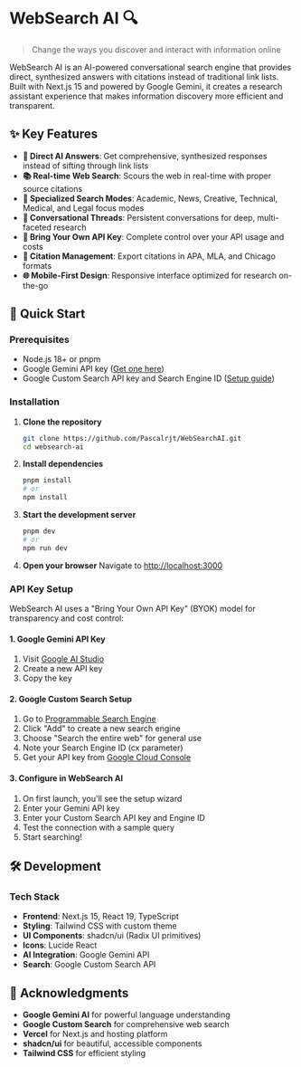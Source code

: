 # WebSearch AI 🔍

> Change the ways you discover and interact with information online

WebSearch AI is an AI-powered conversational search engine that provides direct, synthesized answers with citations instead of traditional link lists. Built with Next.js 15 and powered by Google Gemini, it creates a research assistant experience that makes information discovery more efficient and transparent.

## ✨ Key Features

- **🤖 Direct AI Answers**: Get comprehensive, synthesized responses instead of sifting through link lists
- **📚 Real-time Web Search**: Scours the web in real-time with proper source citations
- **🎯 Specialized Search Modes**: Academic, News, Creative, Technical, Medical, and Legal focus modes
- **💬 Conversational Threads**: Persistent conversations for deep, multi-faceted research
- **🔐 Bring Your Own API Key**: Complete control over your API usage and costs
- **📖 Citation Management**: Export citations in APA, MLA, and Chicago formats
- **🌐 Mobile-First Design**: Responsive interface optimized for research on-the-go

## 🚀 Quick Start

### Prerequisites

- Node.js 18+ or pnpm
- Google Gemini API key ([Get one here](https://aistudio.google.com/app/apikey))
- Google Custom Search API key and Search Engine ID ([Setup guide](https://developers.google.com/custom-search/v1/introduction))

### Installation

1. **Clone the repository**

   ```bash
   git clone https://github.com/Pascalrjt/WebSearchAI.git
   cd websearch-ai
   ```

2. **Install dependencies**

   ```bash
   pnpm install
   # or
   npm install
   ```

3. **Start the development server**

   ```bash
   pnpm dev
   # or
   npm run dev
   ```

4. **Open your browser**
   Navigate to [http://localhost:3000](http://localhost:3000)

### API Key Setup

WebSearch AI uses a "Bring Your Own API Key" (BYOK) model for transparency and cost control:

#### 1. Google Gemini API Key

1. Visit [Google AI Studio](https://aistudio.google.com/app/apikey)
2. Create a new API key
3. Copy the key

#### 2. Google Custom Search Setup

1. Go to [Programmable Search Engine](https://programmablesearchengine.google.com)
2. Click "Add" to create a new search engine
3. Choose "Search the entire web" for general use
4. Note your Search Engine ID (cx parameter)
5. Get your API key from [Google Cloud Console](https://console.cloud.google.com/apis/credentials)

#### 3. Configure in WebSearch AI

1. On first launch, you'll see the setup wizard
2. Enter your Gemini API key
3. Enter your Custom Search API key and Engine ID
4. Test the connection with a sample query
5. Start searching!

## 🛠️ Development

### Tech Stack

- **Frontend**: Next.js 15, React 19, TypeScript
- **Styling**: Tailwind CSS with custom theme
- **UI Components**: shadcn/ui (Radix UI primitives)
- **Icons**: Lucide React
- **AI Integration**: Google Gemini API
- **Search**: Google Custom Search API

## 🙏 Acknowledgments

- **Google Gemini AI** for powerful language understanding
- **Google Custom Search** for comprehensive web search
- **Vercel** for Next.js and hosting platform
- **shadcn/ui** for beautiful, accessible components
- **Tailwind CSS** for efficient styling
